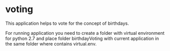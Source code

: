 # voting

This application helps to vote for the concept of birthdays.

For running application you need to create a folder with virtual environment for python 2.7 and place
folder birthdayVoting with current application in the same folder where contains virtual.env.